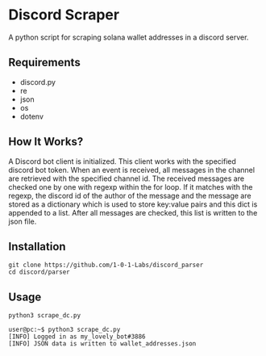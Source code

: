 # Discord Scraper

A python script for scraping solana wallet addresses in a discord server.

## Requirements
- discord.py
- re
- json
- os
- dotenv


## How It Works?
A Discord bot client is initialized. This client works with the specified discord bot token. When an event is received, all messages in the channel are retrieved with the specified channel id. The received messages are checked one by one with regexp within the for loop. If it matches with the regexp, the discord id of the author of the message and the message are stored as a dictionary which is used to store key:value pairs and this dict is appended to a list. After all messages are checked, this list is written to the json file.




## Installation
```
git clone https://github.com/1-0-1-Labs/discord_parser
cd discord/parser
```

## Usage
```python3 scrape_dc.py```
```
user@pc:~$ python3 scrape_dc.py 
[INFO] Logged in as my_lovely_bot#3886
[INFO] JSON data is written to wallet_addresses.json
```



